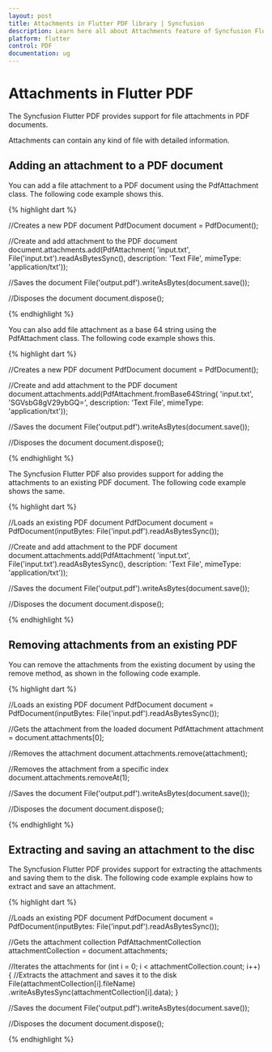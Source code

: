 ```yaml
---
layout: post
title: Attachments in Flutter PDF library | Syncfusion
description: Learn here all about Attachments feature of Syncfusion Flutter PDF library and more.
platform: flutter
control: PDF
documentation: ug
---
```


# Attachments in Flutter PDF

The Syncfusion Flutter PDF provides support for file attachments in PDF documents.

Attachments can contain any kind of file with detailed information.

## Adding an attachment to a PDF document

You can add a file attachment to a PDF document using the PdfAttachment class. The following code example shows this.

{% highlight dart %}

//Creates a new PDF document
PdfDocument document = PdfDocument();

//Create and add attachment to the PDF document
document.attachments.add(PdfAttachment(
    'input.txt', File('input.txt').readAsBytesSync(),
    description: 'Text File', mimeType: 'application/txt'));

//Saves the document
File('output.pdf').writeAsBytes(document.save());

//Disposes the document
document.dispose();

{% endhighlight %}

You can also add file attachment as a base 64 string using the PdfAttachment class. The following code example shows this.

{% highlight dart %}

//Creates a new PDF document
PdfDocument document = PdfDocument();

//Create and add attachment to the PDF document
document.attachments.add(PdfAttachment.fromBase64String(
    'input.txt', 'SGVsbG8gV29ybGQ=',
    description: 'Text File', mimeType: 'application/txt'));

//Saves the document
File('output.pdf').writeAsBytes(document.save());

//Disposes the document
document.dispose();

{% endhighlight %}

The Syncfusion Flutter PDF also provides support for adding the attachments to an existing PDF document. The following code example shows the same.

{% highlight dart %}

//Loads an existing PDF document
PdfDocument document =
    PdfDocument(inputBytes: File('input.pdf').readAsBytesSync());

//Create and add attachment to the PDF document
document.attachments.add(PdfAttachment(
    'input.txt', File('input.txt').readAsBytesSync(),
    description: 'Text File', mimeType: 'application/txt'));

//Saves the document
File('output.pdf').writeAsBytes(document.save());

//Disposes the document
document.dispose();

{% endhighlight %}

## Removing attachments from an existing PDF

You can remove the attachments from the existing document by using the remove method, as shown in the following code example.

{% highlight dart %}

//Loads an existing PDF document
PdfDocument document =
    PdfDocument(inputBytes: File('input.pdf').readAsBytesSync());

//Gets the attachment from the loaded document
PdfAttachment attachment = document.attachments[0];

//Removes the attachment
document.attachments.remove(attachment);

//Removes the attachment from a specific index
document.attachments.removeAt(1);

//Saves the document
File('output.pdf').writeAsBytes(document.save());

//Disposes the document
document.dispose();

{% endhighlight %}

## Extracting and saving an attachment to the disc

The Syncfusion Flutter PDF provides support for extracting the attachments and saving them to the disk. The following code example explains how to extract and save an attachment.

{% highlight dart %}

//Loads an existing PDF document
PdfDocument document =
    PdfDocument(inputBytes: File('input.pdf').readAsBytesSync());

//Gets the attachment collection
PdfAttachmentCollection attachmentCollection = document.attachments;

//Iterates the attachments
for (int i = 0; i < attachmentCollection.count; i++) {
  //Extracts the attachment and saves it to the disk
  File(attachmentCollection[i].fileName)
      .writeAsBytesSync(attachmentCollection[i].data);
}

//Saves the document
File('output.pdf').writeAsBytes(document.save());

//Disposes the document
document.dispose();

{% endhighlight %}